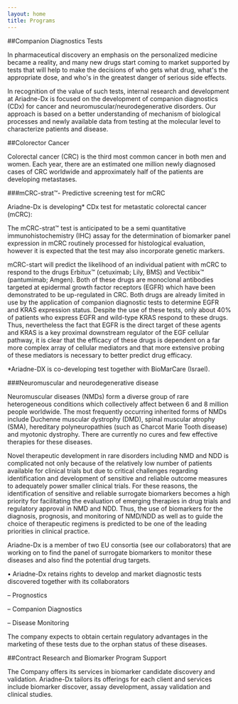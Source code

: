 ```yaml
---
layout: home
title: Programs
---
```


<a name="Tests"></a>
##Companion Diagnostics Tests

In pharmaceutical discovery an emphasis on the personalized medicine became a reality, and many new drugs  start coming to market supported by tests that will help to make the decisions of who gets what drug, what's the appropriate dose, and who's in the greatest danger of serious side effects. 

In recognition of the value of such tests, internal research and development at Ariadne-Dx is focused on the development of companion diagnostics (CDx) for cancer and neuromuscular/neurodegenerative disorders. Our approach is based on a better understanding of mechanism of biological processes and newly available data from testing at the molecular level to characterize patients and disease.

<a name="Cancer"></a>
##Colorector Cancer

Colorectal cancer (CRC) is the third most common cancer in both men and women. Each year, there are an estimated one million newly diagnosed cases of CRC worldwide and approximately half of the patients are developing metastases.

###mCRC-strat™- Predictive screening test for mCRC

Ariadne-Dx is developing* CDx test for metastatic colorectal cancer (mCRC): 

The mCRC-strat™ test is anticipated to be a semi quantitative immunohistochemistry (IHC) assay for the determination of biomarker panel expression in mCRC routinely processed for histological evaluation, however it is expected that the test may also incorporate genetic markers.

mCRC-start will predict the likelihood of an individual patient with mCRC to respond to the drugs Erbitux™ (cetuximab; Lily, BMS) and Vectibix™ (pantumimab; Amgen). Both of these drugs are monoclonal antibodies targeted at epidermal growth factor receptors (EGFR) which have been demonstrated to be up-regulated in CRC. Both drugs are already limited in use by the application of companion diagnostic tests to determine EGFR and KRAS expression status. Despite the use of these tests, only about 40% of patients who express EGFR and wild-type KRAS respond to these drugs. Thus, nevertheless the fact that EGFR is the direct target of these agents and KRAS is a key proximal downstream regulator of the EGF cellular pathway, it is clear that the efficacy of these drugs is dependent on a far more complex array of cellular mediators and that more extensive probing of these mediators is necessary to better predict drug efficacy. 

*Ariadne-DX is co-developing test together with BioMarCare (Israel). 

###Neuromuscular and neurodegenerative disease

Neuromuscular diseases (NMDs) form a diverse group of rare heterogeneous conditions which collectively affect between 6 and 8 million people worldwide. The most frequently occurring inherited forms of NMDs include Duchenne muscular dystrophy (DMD), spinal muscular atrophy (SMA), hereditary polyneuropathies (such as Charcot Marie Tooth disease) and myotonic dystrophy. There are currently no cures and few effective therapies for these diseases. 

Novel therapeutic development in rare disorders including NMD and NDD is complicated not only because of the relatively low number of patients available for clinical trials but due to critical challenges regarding identification and development of sensitive and reliable outcome measures to adequately power smaller clinical trials. For these reasons, the identification of sensitive and reliable surrogate biomarkers becomes a high priority for facilitating the evaluation of emerging therapies in drug trials and regulatory approval in NMD and NDD. Thus, the use of biomarkers for the diagnosis, prognosis, and monitoring of NMD/NDD as well as to guide the choice of therapeutic regimens is predicted to be one of the leading priorities in clinical practice. 

Ariadne-Dx is a member of two EU consortia (see our collaborators) that are working on to find the panel of surrogate biomarkers to monitor these diseases and also find the potential drug targets. 

•	Ariadne-Dx retains rights to develop and market diagnostic tests discovered together with its collaborators

–	Prognostics

–	Companion Diagnostics

–	Disease Monitoring

The company expects to obtain certain regulatory advantages in the marketing of these tests due to the orphan status of these diseases.

<a name="Research"></a>
##Contract Research and Biomarker Program Support 

The Company offers its services in biomarker candidate discovery and validation. Ariadne-Dx tailors its offerings for each client and services include biomarker discover, assay development, assay validation and clinical studies.
